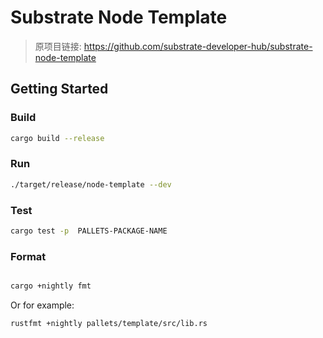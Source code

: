 # Substrate Node Template

> 原项目链接: https://github.com/substrate-developer-hub/substrate-node-template

## Getting Started

### Build

```bash
cargo build --release
```

### Run

```bash
./target/release/node-template --dev
```

### Test

```bash
cargo test -p  PALLETS-PACKAGE-NAME
```

### Format

```bash

cargo +nightly fmt
```
Or for example:

```bash
rustfmt +nightly pallets/template/src/lib.rs
```